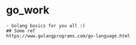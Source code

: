 # go_work

    - Golang basics for you all :)
    ## Some ref
    https://www.golangprograms.com/go-language.html

